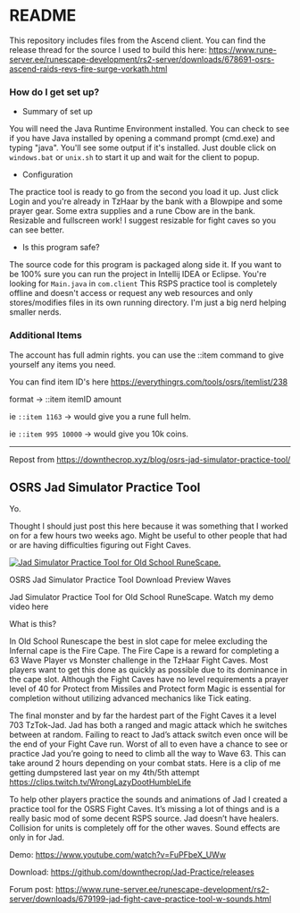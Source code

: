 
# README

  

This repository includes files from the Ascend client. You can find the release thread for the source I used to build this here: https://www.rune-server.ee/runescape-development/rs2-server/downloads/678691-osrs-ascend-raids-revs-fire-surge-vorkath.html

  

### How do I get set up?

* Summary of set up

You will need the Java Runtime Environment installed. You can check to see if you have Java installed by opening a command prompt (cmd.exe) and typing "java". You'll see some output if it's installed. Just double click on `windows.bat` or `unix.sh` to start it up and wait for the client to popup.

* Configuration

The practice tool is ready to go from the second you load it up. Just click Login and you're already in TzHaar by the bank with a Blowpipe and some prayer gear. Some extra supplies and a rune Cbow are in the bank. Resizable and fullscreen work! I suggest resizable for fight caves so you can see better.

  

* Is this program safe?

  

The source code for this program is packaged along side it. If you want to be 100% sure you can run the project in Intellij IDEA or Eclipse. You're looking for `Main.java` in `com.client` This RSPS practice tool is completely offline and doesn't access or request any web resources and only stores/modifies files in its own running directory. I'm just a big nerd helping smaller nerds.

  

### Additional Items

  

The account has full admin rights. you can use the ::item command to give yourself any items you need.

  

You can find item ID's here https://everythingrs.com/tools/osrs/itemlist/238

  

format -> ::item itemID amount

ie `::item 1163` -> would give you a rune full helm.

ie `::item 995 10000` -> would give you 10k coins.

  

---

  

Repost from https://downthecrop.xyz/blog/osrs-jad-simulator-practice-tool/

  

## OSRS Jad Simulator Practice Tool

Yo.

  

Thought I should just post this here because it was something that I worked on for a few hours two weeks ago. Might be useful to other people that had or are having difficulties figuring out Fight Caves.

  

[![Jad Simulator Practice Tool for Old School RuneScape.](https://downthecrop.xyz/blog/wp-content/uploads/2019/11/jad-simulator-practice-tool-screenshot-working-2019-1024x650.png)](https://www.youtube.com/watch?v=FuPFbeX_UWw)

  

OSRS Jad Simulator Practice Tool Download Preview Waves

Jad Simulator Practice Tool for Old School RuneScape. Watch my demo video here

What is this?

  

In Old School Runescape the best in slot cape for melee excluding the Infernal cape is the Fire Cape. The Fire Cape is a reward for completing a 63 Wave Player vs Monster challenge in the TzHaar Fight Caves. Most players want to get this done as quickly as possible due to its dominance in the cape slot. Although the Fight Caves have no level requirements a prayer level of 40 for Protect from Missiles and Protect form Magic is essential for completion without utilizing advanced mechanics like Tick eating.

  

The final monster and by far the hardest part of the Fight Caves it a level 703 TzTok-Jad. Jad has both a ranged and magic attack which he switches between at random. Failing to react to Jad’s attack switch even once will be the end of your Fight Cave run. Worst of all to even have a chance to see or practice Jad you’re going to need to climb all the way to Wave 63. This can take around 2 hours depending on your combat stats. Here is a clip of me getting dumpstered last year on my 4th/5th attempt https://clips.twitch.tv/WrongLazyDootHumbleLife

  

To help other players practice the sounds and animations of Jad I created a practice tool for the OSRS Fight Caves. It’s missing a lot of things and is a really basic mod of some decent RSPS source. Jad doesn’t have healers. Collision for units is completely off for the other waves. Sound effects are only in for Jad.

  

Demo: https://www.youtube.com/watch?v=FuPFbeX_UWw

  

Download: https://github.com/downthecrop/Jad-Practice/releases

  

Forum post: https://www.rune-server.ee/runescape-development/rs2-server/downloads/679199-jad-fight-cave-practice-tool-w-sounds.html